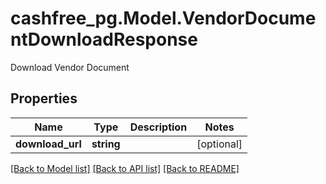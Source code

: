 # cashfree_pg.Model.VendorDocumentDownloadResponse
Download Vendor Document

## Properties

Name | Type | Description | Notes
------------ | ------------- | ------------- | -------------
**download_url** | **string** |  | [optional] 

[[Back to Model list]](../README.md#documentation-for-models) [[Back to API list]](../README.md#documentation-for-api-endpoints) [[Back to README]](../README.md)

